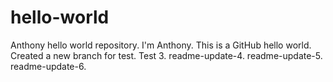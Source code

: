 # hello-world
Anthony hello world repository.
I'm Anthony.
This is a GitHub hello world.
Created a new branch for test. Test 3. readme-update-4. readme-update-5. readme-update-6.

